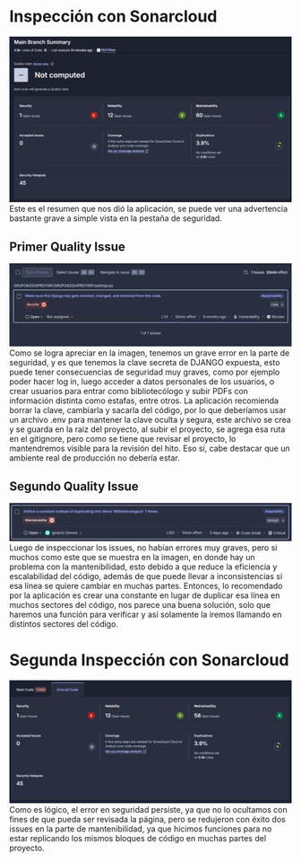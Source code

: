 # Inspección con Sonarcloud
![Summary](Summary.png)
Este es el resumen que nos dió la aplicación, se puede ver una advertencia bastante grave a simple vista en la pestaña de seguridad.
## Primer Quality Issue
![Quality Issue 1](QI1.png)
Como se logra apreciar en la imagen, tenemos un grave error en la parte de seguridad, y es que tenemos la clave secreta de DJANGO expuesta, esto puede tener consecuencias de seguridad muy graves, como por ejemplo poder hacer log in, luego acceder a datos personales de los usuarios, o crear usuarios para entrar como bibliotecólogo y subir PDFs con información distinta como estafas, entre otros.
La aplicación recomienda borrar la clave, cambiarla y sacarla del código, por lo que deberíamos usar un archivo .env para mantener la clave oculta y segura, este archivo se crea y se guarda en la raíz del proyecto, al subir el proyecto, se agrega esa ruta en el gitignore, pero como se tiene que revisar el proyecto, lo mantendremos visible para la revisión del hito. Eso sí, cabe destacar que un ambiente real de producción no debería estar.

## Segundo Quality Issue
![Quality Issue 2](QI2.png)
Luego de inspeccionar los issues, no habían errores muy graves, pero si muchos como este que se muestra en la imagen, en donde hay un problema con la mantenibilidad, esto debido a que reduce la eficiencia y escalabilidad del código, además de que puede llevar a inconsistencias si esa línea se quiere cambiar en muchas partes.
Entonces, lo recomendado por la aplicación es crear una constante en lugar de duplicar esa línea en muchos sectores del código, nos parece una buena solución, solo que haremos una función para verificar y así solamente la iremos llamando en distintos sectores del código.

# Segunda Inspección con Sonarcloud
![Summary After Fix](SummaryAfter.png)
Como es lógico, el error en seguridad persiste, ya que no lo ocultamos con fines de que pueda ser revisada la página, pero se redujeron con éxito dos issues en la parte de mantenibilidad, ya que hicimos funciones para no estar replicando los mismos bloques de código en muchas partes del proyecto.